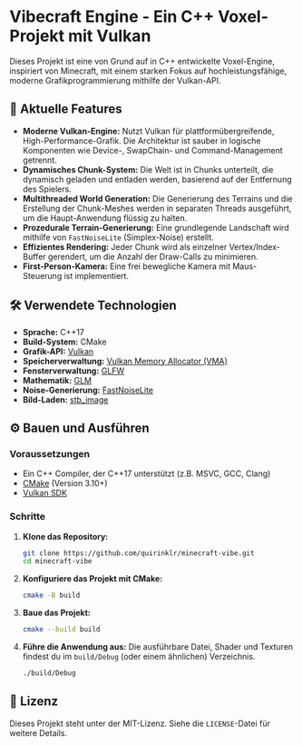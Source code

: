 # Vibecraft Engine - Ein C++ Voxel-Projekt mit Vulkan

Dieses Projekt ist eine von Grund auf in C++ entwickelte Voxel-Engine, inspiriert von Minecraft, mit einem starken Fokus auf hochleistungsfähige, moderne Grafikprogrammierung mithilfe der Vulkan-API.

## 🚀 Aktuelle Features

*   **Moderne Vulkan-Engine:** Nutzt Vulkan für plattformübergreifende, High-Performance-Grafik. Die Architektur ist sauber in logische Komponenten wie Device-, SwapChain- und Command-Management getrennt.
*   **Dynamisches Chunk-System:** Die Welt ist in Chunks unterteilt, die dynamisch geladen und entladen werden, basierend auf der Entfernung des Spielers.
*   **Multithreaded World Generation:** Die Generierung des Terrains und die Erstellung der Chunk-Meshes werden in separaten Threads ausgeführt, um die Haupt-Anwendung flüssig zu halten.
*   **Prozedurale Terrain-Generierung:** Eine grundlegende Landschaft wird mithilfe von `FastNoiseLite` (Simplex-Noise) erstellt.
*   **Effizientes Rendering:** Jeder Chunk wird als einzelner Vertex/Index-Buffer gerendert, um die Anzahl der Draw-Calls zu minimieren.
*   **First-Person-Kamera:** Eine frei bewegliche Kamera mit Maus-Steuerung ist implementiert.

## 🛠️ Verwendete Technologien

*   **Sprache:** C++17
*   **Build-System:** CMake
*   **Grafik-API:** [Vulkan](https://www.vulkan.org/)
*   **Speicherverwaltung:** [Vulkan Memory Allocator (VMA)](https://github.com/GPUOpen-LibrariesAndSDKs/VulkanMemoryAllocator)
*   **Fensterverwaltung:** [GLFW](https://www.glfw.org/)
*   **Mathematik:** [GLM](https://github.com/g-truc/glm)
*   **Noise-Generierung:** [FastNoiseLite](https://github.com/Auburn/FastNoiseLite)
*   **Bild-Laden:** [stb_image](https://github.com/nothings/stb)

## ⚙️ Bauen und Ausführen

### Voraussetzungen

*   Ein C++ Compiler, der C++17 unterstützt (z.B. MSVC, GCC, Clang)
*   [CMake](https://cmake.org/download/) (Version 3.10+)
*   [Vulkan SDK](https://vulkan.lunarg.com/sdk/home)

### Schritte

1.  **Klone das Repository:**
    ```bash
    git clone https://github.com/quirinklr/minecraft-vibe.git
    cd minecraft-vibe
    ```

2.  **Konfiguriere das Projekt mit CMake:**
    ```bash
    cmake -B build
    ```

3.  **Baue das Projekt:**
    ```bash
    cmake --build build
    ```

4.  **Führe die Anwendung aus:**
    Die ausführbare Datei, Shader und Texturen findest du im `build/Debug` (oder einem ähnlichen) Verzeichnis.
    ```bash
    ./build/Debug
    ```

## 📄 Lizenz

Dieses Projekt steht unter der MIT-Lizenz. Siehe die `LICENSE`-Datei für weitere Details.
